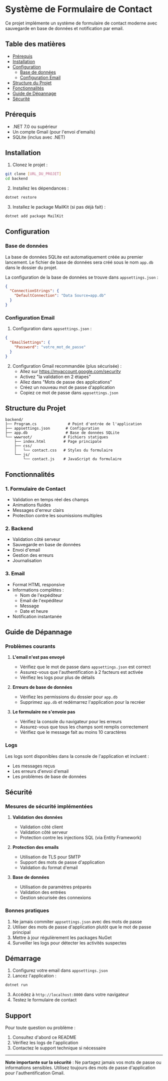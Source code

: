 # Système de Formulaire de Contact

Ce projet implémente un système de formulaire de contact moderne avec sauvegarde en base de données et notification par email.

## Table des matières
- [Prérequis](#prérequis)
- [Installation](#installation)
- [Configuration](#configuration)
  - [Base de données](#base-de-données)
  - [Configuration Email](#configuration-email)
- [Structure du Projet](#structure-du-projet)
- [Fonctionnalités](#fonctionnalités)
- [Guide de Dépannage](#guide-de-dépannage)
- [Sécurité](#sécurité)

## Prérequis

- .NET 7.0 ou supérieur
- Un compte Gmail (pour l'envoi d'emails)
- SQLite (inclus avec .NET)

## Installation

1. Clonez le projet :
```bash
git clone [URL_DU_PROJET]
cd backend
```

2. Installez les dépendances :
```bash
dotnet restore
```

3. Installez le package MailKit (si pas déjà fait) :
```bash
dotnet add package MailKit
```

## Configuration

### Base de données

La base de données SQLite est automatiquement créée au premier lancement. Le fichier de base de données sera créé sous le nom `app.db` dans le dossier du projet.

La configuration de la base de données se trouve dans `appsettings.json` :
```json
{
  "ConnectionStrings": {
    "DefaultConnection": "Data Source=app.db"
  }
}
```

### Configuration Email

1. Configuration dans `appsettings.json` :
```json
{
  "EmailSettings": {
    "Password": "votre_mot_de_passe"
  }
}
```

2. Configuration Gmail recommandée (plus sécurisée) :
   - Allez sur https://myaccount.google.com/security
   - Activez "la validation en 2 étapes"
   - Allez dans "Mots de passe des applications"
   - Créez un nouveau mot de passe d'application
   - Copiez ce mot de passe dans `appsettings.json`

## Structure du Projet

```
backend/
├── Program.cs              # Point d'entrée de l'application
├── appsettings.json       # Configuration
├── app.db                 # Base de données SQLite
└── wwwroot/              # Fichiers statiques
    ├── index.html        # Page principale
    ├── css/
    │   └── contact.css   # Styles du formulaire
    └── js/
        └── contact.js    # JavaScript du formulaire
```

## Fonctionnalités

### 1. Formulaire de Contact
- Validation en temps réel des champs
- Animations fluides
- Messages d'erreur clairs
- Protection contre les soumissions multiples

### 2. Backend
- Validation côté serveur
- Sauvegarde en base de données
- Envoi d'email
- Gestion des erreurs
- Journalisation

### 3. Email
- Format HTML responsive
- Informations complètes :
  - Nom de l'expéditeur
  - Email de l'expéditeur
  - Message
  - Date et heure
- Notification instantanée

## Guide de Dépannage

### Problèmes courants

1. **L'email n'est pas envoyé**
   - Vérifiez que le mot de passe dans `appsettings.json` est correct
   - Assurez-vous que l'authentification à 2 facteurs est activée
   - Vérifiez les logs pour plus de détails

2. **Erreurs de base de données**
   - Vérifiez les permissions du dossier pour `app.db`
   - Supprimez `app.db` et redémarrez l'application pour la recréer

3. **Le formulaire ne s'envoie pas**
   - Vérifiez la console du navigateur pour les erreurs
   - Assurez-vous que tous les champs sont remplis correctement
   - Vérifiez que le message fait au moins 10 caractères

### Logs
Les logs sont disponibles dans la console de l'application et incluent :
- Les messages reçus
- Les erreurs d'envoi d'email
- Les problèmes de base de données

## Sécurité

### Mesures de sécurité implémentées

1. **Validation des données**
   - Validation côté client
   - Validation côté serveur
   - Protection contre les injections SQL (via Entity Framework)

2. **Protection des emails**
   - Utilisation de TLS pour SMTP
   - Support des mots de passe d'application
   - Validation du format d'email

3. **Base de données**
   - Utilisation de paramètres préparés
   - Validation des entrées
   - Gestion sécurisée des connexions

### Bonnes pratiques

1. Ne jamais commiter `appsettings.json` avec des mots de passe
2. Utiliser des mots de passe d'application plutôt que le mot de passe principal
3. Mettre à jour régulièrement les packages NuGet
4. Surveiller les logs pour détecter les activités suspectes

## Démarrage

1. Configurez votre email dans `appsettings.json`
2. Lancez l'application :
```bash
dotnet run
```
3. Accédez à `http://localhost:8000` dans votre navigateur
4. Testez le formulaire de contact

## Support

Pour toute question ou problème :
1. Consultez d'abord ce README
2. Vérifiez les logs de l'application
3. Contactez le support technique si nécessaire

---

**Note importante sur la sécurité** : Ne partagez jamais vos mots de passe ou informations sensibles. Utilisez toujours des mots de passe d'application pour l'authentification Gmail. 